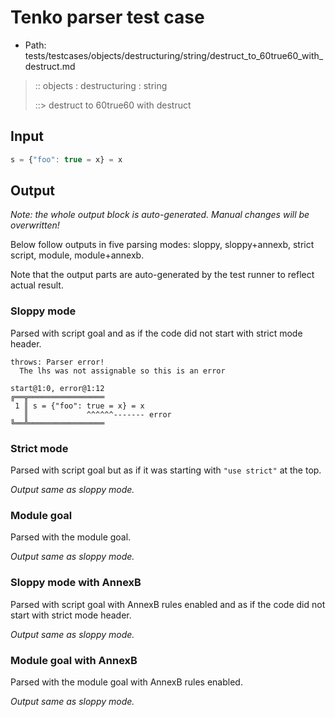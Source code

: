 # Tenko parser test case

- Path: tests/testcases/objects/destructuring/string/destruct_to_60true60_with_destruct.md

> :: objects : destructuring : string
>
> ::> destruct to 60true60 with destruct

## Input


`````js
s = {"foo": true = x} = x
`````

## Output

_Note: the whole output block is auto-generated. Manual changes will be overwritten!_

Below follow outputs in five parsing modes: sloppy, sloppy+annexb, strict script, module, module+annexb.

Note that the output parts are auto-generated by the test runner to reflect actual result.

### Sloppy mode

Parsed with script goal and as if the code did not start with strict mode header.

`````
throws: Parser error!
  The lhs was not assignable so this is an error

start@1:0, error@1:12
╔══╦═════════════════
 1 ║ s = {"foo": true = x} = x
   ║             ^^^^^^------- error
╚══╩═════════════════

`````

### Strict mode

Parsed with script goal but as if it was starting with `"use strict"` at the top.

_Output same as sloppy mode._

### Module goal

Parsed with the module goal.

_Output same as sloppy mode._

### Sloppy mode with AnnexB

Parsed with script goal with AnnexB rules enabled and as if the code did not start with strict mode header.

_Output same as sloppy mode._

### Module goal with AnnexB

Parsed with the module goal with AnnexB rules enabled.

_Output same as sloppy mode._
